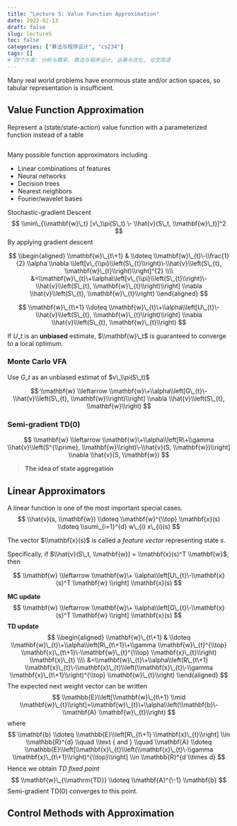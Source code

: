 ```yaml
---
title: "Lecture 5: Value Function Approximation"
date: 2022-02-13
draft: false
slug: lecture5
toc: false
categories: ["算法与程序设计", "cs234"]
tags: []
# 四个大类: 分析与概率, 算法与程序设计, 运筹与优化, 论文简读
---
```



Many real world problems have enormous state and/or action spaces, so tabular representation is insufficient.


## Value Function Approximation

Represent a (state/state-action) value function with a parameterized function instead of a table



<img src="../../figures/lecture5/vf.png" alt="" style="zoom:50%;" />



Many possible function approximators including

- Linear combinations of features
- Neural networks
- Decision trees
- Nearest neighbors
- Fourier/wavelet bases





Stochastic-gradient Descent
$$
\\min\_{\\mathbf{w}\_t} [v\_\\pi(S\_t) \- \\hat{v}(S\_t, \\mathbf{w}\_t)]^2
$$
By applying gradient descent

$$
\\begin{aligned}
\\mathbf{w}\_{t\+1} & \\doteq \\mathbf{w}\_{t}\-\\frac{1}{2} \\alpha \\nabla \\left[v\_{\\pi}\\left(S\_{t}\\right)\-\\hat{v}\\left(S\_{t}, \\mathbf{w}\_{t}\\right)\\right]^{2} \\\\
&=\\mathbf{w}\_{t}\+\\alpha\\left[v\_{\\pi}\\left(S\_{t}\\right)\-\\hat{v}\\left(S\_{t}, \\mathbf{w}\_{t}\\right)\\right] \\nabla \\hat{v}\\left(S\_{t}, \\mathbf{w}\_{t}\\right)
\\end{aligned}
$$

$$
\\mathbf{w}\_{t\+1} \\doteq \\mathbf{w}\_{t}\+\\alpha\\left[U\_{t}\-\\hat{v}\\left(S\_{t}, \\mathbf{w}\_{t}\\right)\\right] \\nabla \\hat{v}\\left(S\_{t}, \\mathbf{w}\_{t}\\right)
$$

If $U\_t$ is an **unbiased** estimate, $\\mathbf{w}\_t$ is guaranteed to converge to a local optimum.

### Monte Carlo VFA


Use $G\_t$ as an unbiased estimat of $v\_\\pi(S\_t)$

$$
\\mathbf{w} \\leftarrow \\mathbf{w}\+\\alpha\\left[G\_{t}\-\\hat{v}\\left(S\_{t}, \\mathbf{w}\\right)\\right] \\nabla \\hat{v}\\left(S\_{t}, \\mathbf{w}\\right)
$$



### Semi-gradient TD(0)

$$
\\mathbf{w} \\leftarrow \\mathbf{w}\+\\alpha\\left[R\+\\gamma \\hat{v}\\left(S^{\\prime}, \\mathbf{w}\\right)\-\\hat{v}(S, \\mathbf{w})\\right] \\nabla \\hat{v}(S, \\mathbf{w})
$$



>  **The idea of state aggregation**



## Linear Approximators

A linear function is one of the most important special cases.
$$
\\hat{v}(s, \\mathbf{w}) \\doteq \\mathbf{w}^{\\top} \\mathbf{x}(s) \\doteq \\sum\_{i=1}^{d} w\_{i} x\_{i}(s)
$$

The vector $\\mathbf{x}(s)$ is called a *feature vector* representing state $s$.

Specifically, if $\\hat{v}(S\_t, \\mathbf{w}) = \\mathbf{x}(s)^T \\mathbf{w}$, then

$$
\\mathbf{w} \\leftarrow \\mathbf{w}\+
\\alpha\\left[U\_{t}\-\\mathbf{x}(s)^T \\mathbf{w} \\right] \\mathbf{x}(s)
$$

**MC update**
$$
\\mathbf{w} \\leftarrow \\mathbf{w}\+
\\alpha\\left[G\_{t}\-\\mathbf{x}(s)^T \\mathbf{w} \\right] \\mathbf{x}(s)
$$
**TD update**
$$
\\begin{aligned}
\\mathbf{w}\_{t\+1} & \\doteq \\mathbf{w}\_{t}\+\\alpha\\left(R\_{t\+1}\+\\gamma \\mathbf{w}\_{t}^{\\top} \\mathbf{x}\_{t\+1}\-\\mathbf{w}\_{t}^{\\top} \\mathbf{x}\_{t}\\right) \\mathbf{x}\_{t} \\\\
&=\\mathbf{w}\_{t}\+\\alpha\\left(R\_{t\+1} \\mathbf{x}\_{t}\-\\mathbf{x}\_{t}\\left(\\mathbf{x}\_{t}\-\\gamma \\mathbf{x}\_{t\+1}\\right)^{\\top} \\mathbf{w}\_{t}\\right)
\\end{aligned}
$$
The expected next weight vector can be written
$$
\\mathbb{E}\\left[\\mathbf{w}\_{t\+1} \\mid \\mathbf{w}\_{t}\\right]=\\mathbf{w}\_{t}\+\\alpha\\left(\\mathbf{b}\-\\mathbf{A} \\mathbf{w}\_{t}\\right)
$$
where
$$
\\mathbf{b} \\doteq \\mathbb{E}\\left[R\_{t\+1} \\mathbf{x}\_{t}\\right] \\in \\mathbb{R}^{d} \\quad \\text { and } \\quad \\mathbf{A} \\doteq \\mathbb{E}\\left[\\mathbf{x}\_{t}\\left(\\mathbf{x}\_{t}\-\\gamma \\mathbf{x}\_{t\+1}\\right)^{\\top}\\right] \\in \\mathbb{R}^{d \\times d}
$$
Hence we obtain *TD ﬁxed point*
$$
\\mathbf{w}\_{\\mathrm{TD}} \\doteq \\mathbf{A}^{\-1} \\mathbf{b}
$$
Semi-gradient TD(0) converges to this point.



## Control Methods with Approximation





